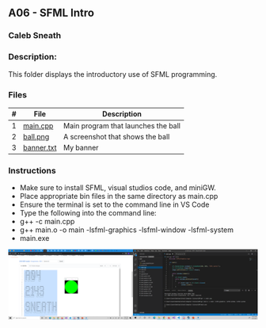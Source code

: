 ## A06 - SFML Intro
### Caleb Sneath
### Description:

This folder displays the introductory use of SFML programming.

### Files

|   #   | File            | Description                                        |
| :---: | --------------- | -------------------------------------------------- |
|   1   | [main.cpp](https://github.com/CalebSneath/2143-OOP-sneath/blob/main/Assignments/A06/main.cpp)         | Main program that launches the ball      |
|   2   | [ball.png](https://github.com/CalebSneath/2143-OOP-sneath/blob/main/Assignments/A06/ball.png)  | A screenshot that shows the ball         |
|   3   | [banner.txt](https://github.com/CalebSneath/2143-OOP-sneath/blob/main/Assignments/A06/banner.txt) | My banner |

### Instructions

- Make sure to install SFML, visual studios code, and miniGW.
- Place appropriate bin files in the same directory as main.cpp
- Ensure the terminal is set to the command line in VS Code
- Type the following into the command line:
- g++ -c main.cpp
- g++ main.o -o main -lsfml-graphics -lsfml-window -lsfml-system
- main.exe


<img src="ball.png" width="800">
